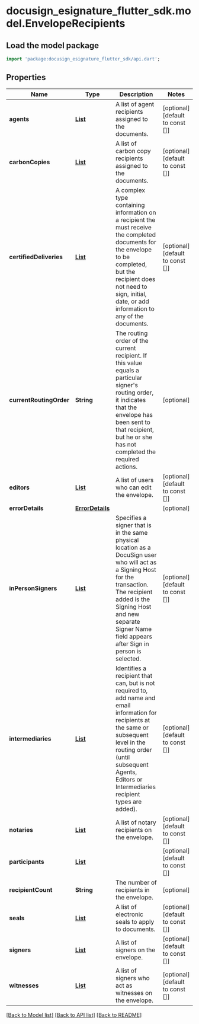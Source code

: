 # docusign_esignature_flutter_sdk.model.EnvelopeRecipients

## Load the model package
```dart
import 'package:docusign_esignature_flutter_sdk/api.dart';
```

## Properties
Name | Type | Description | Notes
------------ | ------------- | ------------- | -------------
**agents** | [**List<Agent>**](Agent.md) | A list of agent recipients assigned to the documents. | [optional] [default to const []]
**carbonCopies** | [**List<CarbonCopy>**](CarbonCopy.md) | A list of carbon copy recipients assigned to the documents. | [optional] [default to const []]
**certifiedDeliveries** | [**List<CertifiedDelivery>**](CertifiedDelivery.md) | A complex type containing information on a recipient the must receive the completed documents for the envelope to be completed, but the recipient does not need to sign, initial, date, or add information to any of the documents. | [optional] [default to const []]
**currentRoutingOrder** | **String** | The routing order of the current recipient. If this value equals a particular signer's routing order, it indicates that the envelope has been sent to that recipient, but he or she has not completed the required actions. | [optional] 
**editors** | [**List<Editor>**](Editor.md) | A list of users who can edit the envelope. | [optional] [default to const []]
**errorDetails** | [**ErrorDetails**](ErrorDetails.md) |  | [optional] 
**inPersonSigners** | [**List<InPersonSigner>**](InPersonSigner.md) | Specifies a signer that is in the same physical location as a DocuSign user who will act as a Signing Host for the transaction. The recipient added is the Signing Host and new separate Signer Name field appears after Sign in person is selected. | [optional] [default to const []]
**intermediaries** | [**List<Intermediary>**](Intermediary.md) | Identifies a recipient that can, but is not required to, add name and email information for recipients at the same or subsequent level in the routing order (until subsequent Agents, Editors or Intermediaries recipient types are added). | [optional] [default to const []]
**notaries** | [**List<NotaryRecipient>**](NotaryRecipient.md) | A list of notary recipients on the envelope. | [optional] [default to const []]
**participants** | [**List<Participant>**](Participant.md) |  | [optional] [default to const []]
**recipientCount** | **String** | The number of recipients in the envelope. | [optional] 
**seals** | [**List<SealSign>**](SealSign.md) | A list of electronic seals to apply to documents. | [optional] [default to const []]
**signers** | [**List<Signer>**](Signer.md) | A list of signers on the envelope. | [optional] [default to const []]
**witnesses** | [**List<Witness>**](Witness.md) | A list of signers who act as witnesses on the envelope. | [optional] [default to const []]

[[Back to Model list]](../README.md#documentation-for-models) [[Back to API list]](../README.md#documentation-for-api-endpoints) [[Back to README]](../README.md)


